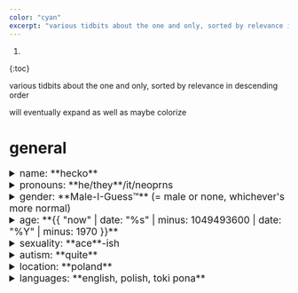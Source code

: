 ```yaml
---
color: "cyan"
excerpt: "various tidbits about the one and only, sorted by relevance in descending order"
---
```


1. 
{:toc}

various tidbits about the one and only, sorted by relevance in descending order

will eventually expand as well as maybe colorize

<style>
details summary {
	font-size: 125%;
}
</style>

# general

<details>
<summary markdown="span">name: **hecko**</summary>
if that's not available then **hecko_yes** or similar

used to be **Sobsz**, and it's still the username for some of my accounts, but i'm changing it wherever possible because:
- it's a pain to pronounce even for my fellow poles
- lowercase good
- <small>it mayormaynot be derived from my legal name</small>
</details>

<details>
<summary markdown="span">pronouns: **he/they**/it/neoprns</summary>
i mostly don't care *but* i know she/her feels wrong
</details>

<details>
<summary markdown="span">gender: **Male-I-Guess™** (= male or none, whichever's more normal)</summary>
my theory is that many people who call themselves cis (including me) actually don't [have a / care about their] gender, so while  just saying "none gender" would be more accurate it'd also be perceived by many as something unusual, hence the hedge
i like calling myself "boy" sometimes, e.g. "guess i'm your delivery boy"
</details>

<details>
<summary markdown="span">age: **{{ "now" | date: "%s" | minus: 1049493600 | date: "%Y" | minus: 1970 }}**</summary>
born april 5, 2003
</details>

<details>
<summary markdown="span">sexuality: **ace**-ish</summary>
more specifically [aegosexual](https://www.lgbtqia.wiki/wiki/Aegosexual), meaning i enjoy the idea of sexytimes but actually *doing* it is a no thanks
</details>

<details>
<summary markdown="span">autism: **quite**</summary>
technically diagnosed as asperger's but	[yikes](https://www.scientificamerican.com/article/the-truth-about-hans-aspergers-nazi-collusion/)

i'll eventually do a whole section of things i have/do that might be due to the autism
</details>

<details>
<summary markdown="span">location: **poland**</summary>
and yet i managed to end up worse at polish than at english :)
</details>

<details>
<summary markdown="span">languages: **english, polish, toki pona**</summary>
i call myself 2.5-lingual because [toki pona is a game a little above pig latin](https://www.youtube.com/watch?v=5zCbq2sFCgY&t=131s)

vaguely tried learning german, russian, esperanto, and spanish; gave up each time, guess my brain doesn't like language learning
</details>